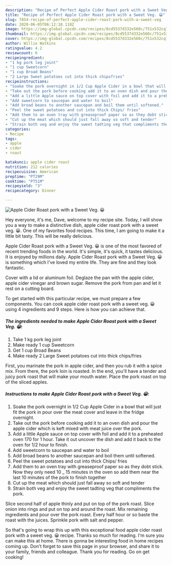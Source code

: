 ```yaml
---
description: "Recipe of Perfect Apple Cider Roast pork with a Sweet Veg. 😀"
title: "Recipe of Perfect Apple Cider Roast pork with a Sweet Veg. 😀"
slug: 7854-recipe-of-perfect-apple-cider-roast-pork-with-a-sweet-veg
date: 2020-06-05T06:12:18.118Z
image: https://img-global.cpcdn.com/recipes/8cd5537d332e560c/751x532cq70/apple-cider-roast-pork-with-a-sweet-veg-😀-recipe-main-photo.jpg
thumbnail: https://img-global.cpcdn.com/recipes/8cd5537d332e560c/751x532cq70/apple-cider-roast-pork-with-a-sweet-veg-😀-recipe-main-photo.jpg
cover: https://img-global.cpcdn.com/recipes/8cd5537d332e560c/751x532cq70/apple-cider-roast-pork-with-a-sweet-veg-😀-recipe-main-photo.jpg
author: Willie Watkins
ratingvalue: 4.2
reviewcount: 6
recipeingredient:
- "1 kg pork leg joint"
- "1 cup Sweetcorn"
- "1 cup Broad Beans"
- "2 Large Sweet potatoes cut into thick chipsfries"
recipeinstructions:
- "Soake the pork overnight in 1/2 Cup Apple Cider in a bowl that will just fit the pork in pour over the meat cover and leave in the fridge overnight."
- "Take out the pork before cooking add it to an oven dish and pour the apple cider which is keft mixed with meat juice over the pork."
- "Add a little Apple sauce on top cover with foil and add it to a preheated oven 170 for 1 hour. Take it out uncover the dish and add it back to the oven for 1/2 hour to finish."
- "Add sweetcorn to saucepan and water to boil"
- "Add broad beans to another saucepan and boil them until softened."
- "Peel the sweet potatoes and cut into thick Chips/ fries"
- "Add them to an oven tray with greaseproof paper so as they dobt stick. Now they only need 10 _ 15 minutes in the oven so add them near the last 10 minutes of the pork to finish together"
- "Cut up the meat which should just fall away so soft and tender"
- "Strain both veg and enjoy the sweet tadting veg that compliments the pork."
categories:
- Recipe
tags:
- apple
- cider
- roast

katakunci: apple cider roast 
nutrition: 212 calories
recipecuisine: American
preptime: "PT29M"
cooktime: "PT51M"
recipeyield: "3"
recipecategory: Dinner

---
```



![Apple Cider Roast pork with a Sweet Veg. 😀](https://img-global.cpcdn.com/recipes/8cd5537d332e560c/751x532cq70/apple-cider-roast-pork-with-a-sweet-veg-😀-recipe-main-photo.jpg)

Hey everyone, it's me, Dave, welcome to my recipe site. Today, I will show you a way to make a distinctive dish, apple cider roast pork with a sweet veg. 😀. One of my favorites food recipes. This time, I am going to make it a little bit tasty. This will be really delicious.

Apple Cider Roast pork with a Sweet Veg. 😀 is one of the most favored of recent trending foods in the world. It's simple, it's quick, it tastes delicious. It is enjoyed by millions daily. Apple Cider Roast pork with a Sweet Veg. 😀 is something which I've loved my entire life. They are fine and they look fantastic.

Cover with a lid or aluminum foil. Deglaze the pan with the apple cider, apple cider vinegar and brown sugar. Remove the pork from pan and let it rest on a cutting board.


To get started with this particular recipe, we must prepare a few components. You can cook apple cider roast pork with a sweet veg. 😀 using 4 ingredients and 9 steps. Here is how you can achieve that.

<!--inarticleads1-->

##### The ingredients needed to make Apple Cider Roast pork with a Sweet Veg. 😀:

1. Take 1 kg pork leg joint
1. Make ready 1 cup Sweetcorn
1. Get 1 cup Broad Beans
1. Make ready 2 Large Sweet potatoes cut into thick chips/fries


First, you marinate the pork in apple cider, and then you rub it with a spice mix. From there, the pork loin is roasted. In the end, you&#39;ll have a tender and juicy pork roast that will make your mouth water. Place the pork roast on top of the sliced apples. 

<!--inarticleads2-->

##### Instructions to make Apple Cider Roast pork with a Sweet Veg. 😀:

1. Soake the pork overnight in 1/2 Cup Apple Cider in a bowl that will just fit the pork in pour over the meat cover and leave in the fridge overnight.
1. Take out the pork before cooking add it to an oven dish and pour the apple cider which is keft mixed with meat juice over the pork.
1. Add a little Apple sauce on top cover with foil and add it to a preheated oven 170 for 1 hour. Take it out uncover the dish and add it back to the oven for 1/2 hour to finish.
1. Add sweetcorn to saucepan and water to boil
1. Add broad beans to another saucepan and boil them until softened.
1. Peel the sweet potatoes and cut into thick Chips/ fries
1. Add them to an oven tray with greaseproof paper so as they dobt stick. Now they only need 10 _ 15 minutes in the oven so add them near the last 10 minutes of the pork to finish together
1. Cut up the meat which should just fall away so soft and tender
1. Strain both veg and enjoy the sweet tadting veg that compliments the pork.


Slice second half of apple thinly and put on top of the pork roast. Slice onion into rings and put on top and around the roast. Mix remaining ingredients and pour over the pork roast. Every half hour or so baste the roast with the juices. Sprinkle pork with salt and pepper. 

So that's going to wrap this up with this exceptional food apple cider roast pork with a sweet veg. 😀 recipe. Thanks so much for reading. I'm sure you can make this at home. There is gonna be interesting food in home recipes coming up. Don't forget to save this page in your browser, and share it to your family, friends and colleague. Thank you for reading. Go on get cooking!
